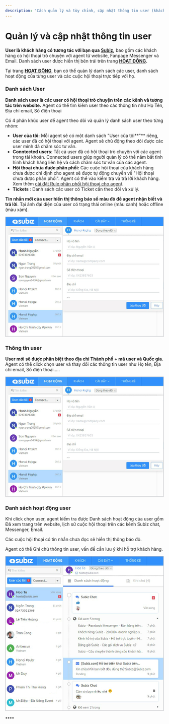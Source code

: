 ```yaml
---
description: 'Cách quản lý và tùy chỉnh, cập nhật thông tin user (khách hàng) của bạn.'
---
```


# Quản lý và cập nhật thông tin user

**User là khách hàng có tương tác với bạn qua** [**Subiz**](https://subiz.com/vi/)**,** bao gồm các khách hàng có hội thoại trò chuyện với agent từ website, Fanpage Messenger và Email. Danh sách user được hiển thị bên trái trên trang [**HOẠT ĐỘNG**](https://app.subiz.com/activities)**.**

Tại trang [**HOẠT ĐỘNG**](https://app.subiz.com/activities), bạn có thể quản lý danh sách các user, danh sách hoạt động của từng user và các cuộc hội thoại trực tiếp với họ.

### **Danh sách User** <a id="danhsachuser"></a>

**Danh sách user là các user có hội thoại trò chuyện trên các kênh và tương tác trên website.** Agent có thể tìm kiếm user theo các thông tin như Họ Tên, Địa chỉ email, Số điện thoại

Có 4 phân khúc user để agent theo dõi và quản lý danh sách user theo từng nhóm:

* **User của tôi:** Mỗi agent sẽ có một danh sách "User của tôi**"** riêng, các user đã có hội thoại với agent. Agent sẽ chủ động theo dõi được các user mình đã chăm sóc tư vấn.
* **Conntected users**: Tất cả user đã có hội thoại trò chuyện với các agent trong tài khoản. Connected users giúp người quản lý có thể nắm bắt tình hình khách hàng liên hệ và cách chăm sóc tư vấn của các agent.
* **Hội thoại chưa được phân phối:** Các cuộc hội thoại của khách hàng chưa được chỉ định cho agent sẽ được tự động chuyển về "Hội thoại chưa được phân phối". Agent có thể vào kiểm tra và trả lời khách hàng. Xem thêm [cài đặt Rule phân phối hội thoại cho agen](https://help.subiz.com/bat-dau-voi-subiz/trien-khai-hoat-dong/phan-phoi-cuoc-hoi-thoai/rule-phan-phoi-cuoc-hoi-thoai)t.
* **Tickets** : Danh sách các user có Ticket cần theo dõi và xử lý.

**Tin nhắn mới của user hiển thị thông báo số màu đỏ để agent nhận biết và trả lời**. Tại ảnh đại diện của user có trạng thái online \(màu xanh\) hoặc offline \(màu xám\). 



![Danh s&#xE1;ch user](../../.gitbook/assets/user-info-1-copy.jpg)

### Thông tin user

**User mới sẽ được phân biệt theo địa chỉ Thành phố + mã user và Quốc gia**. Agent có thể click chọn user và thay đổi các thông tin user như Họ tên, Địa chỉ email, Số điện thoại.....

![](../../.gitbook/assets/user-info-1-copy.jpg)



### Danh sách hoạt động user <a id="listactivities"></a>

Khi click chọn user, agent kiểm tra được Danh sách hoạt động của user gồm Đã xem trang trên website, lịch sử cuộc hội thoại trên các kênh Subiz chat, Messenger, Email.

Các cuộc hội thoại có tin nhắn chưa đọc sẽ hiển thị thông báo đỏ.

Agent có thể Ghi chú thông tin user, vấn đề cần lưu ý khi hỗ trợ khách hàng.

![Danh s&#xE1;ch ho&#x1EA1;t &#x111;&#x1ED9;ng c&#x1EE7;a user](../../.gitbook/assets/activites-copy-123.jpg)

\*\*\*\*

